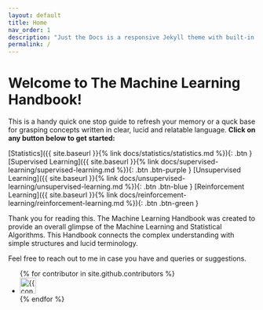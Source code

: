 ```yaml
---
layout: default
title: Home
nav_order: 1
description: "Just the Docs is a responsive Jekyll theme with built-in search that is easily customizable and hosted on GitHub Pages."
permalink: /
---
```


# Welcome to The Machine Learning Handbook!

This is a handy quick one stop guide to refresh your memory or a quck base for grasping concepts written in clear, lucid and relatable language.
**Click on any button below to get started:**

[Statistics]({{ site.baseurl }}{% link docs/statistics/statistics.md %}){: .btn }
[Supervised Learning]({{ site.baseurl }}{% link docs/supervised-learning/supervised-learning.md %}){: .btn .btn-purple }
[Unsupervised Learning]({{ site.baseurl }}{% link docs/unsupervised-learning/unsupervised-learning.md %}){: .btn .btn-blue }
[Reinforcement Learning]({{ site.baseurl }}{% link docs/reinforcement-learning/reinforcement-learning.md %}){: .btn .btn-green }


Thank you for reading this. The Machine Learning Handbook was created to provide an overall glimpse of the Machine Learning and Statistical Algorithms. This Handbook connects the complex understanding with simple structures and lucid terminology.

Feel free to reach out to me in case you have and queries or suggestions.


<ul class="list-style-none">
{% for contributor in site.github.contributors %}
  <li class="d-inline-block mr-1">
     <a href="{{ contributor.html_url }}"><img src="{{ contributor.avatar_url }}" width="32" height="32" alt="{{ contributor.login }}"/></a>
  </li>
{% endfor %}
</ul>
